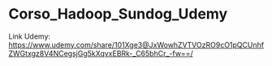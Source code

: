 # Corso_Hadoop_Sundog_Udemy
Link Udemy: https://www.udemy.com/share/101Xge3@JxWowhZVTVOzRO9cO1pQCUnhfZWGtxgz8V4NCegsjGg5kXqvxEBRk-_C65bhCr_-fw==/
